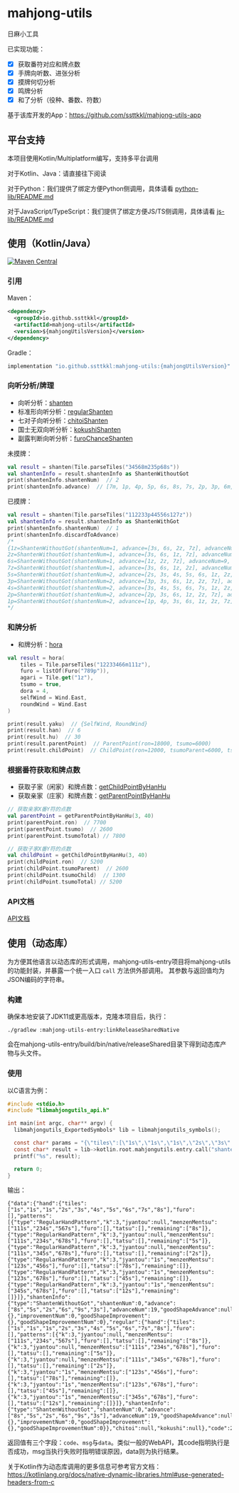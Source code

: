 mahjong-utils
========

日麻小工具

已实现功能：

- [x] 获取番符对应和牌点数
- [x] 手牌向听数、进张分析
- [x] 摸牌何切分析
- [x] 鸣牌分析
- [x] 和了分析（役种、番数、符数）

基于该库开发的App：https://github.com/ssttkkl/mahjong-utils-app

## 平台支持

本项目使用Kotlin/Multiplatform编写，支持多平台调用

对于Kotlin、Java：请直接往下阅读

对于Python：我们提供了绑定方便Python侧调用，具体请看 [python-lib/README.md](python-lib/README.md)

对于JavaScript/TypeScript：我们提供了绑定方便JS/TS侧调用，具体请看 [js-lib/README.md](js-lib/README.md)

## 使用（Kotlin/Java）

[![Maven Central](https://maven-badges.herokuapp.com/maven-central/io.github.ssttkkl/mahjong-utils/badge.svg)](https://maven-badges.herokuapp.com/maven-central/io.github.ssttkkl/mahjong-utils)

### 引用

Maven：

```xml
<dependency>
  <groupId>io.github.ssttkkl</groupId>
  <artifactId>mahjong-utils</artifactId>
  <version>${mahjongUtilsVersion}</version>
</dependency>
```

Gradle：

```groovy
implementation "io.github.ssttkkl:mahjong-utils:{mahjongUtilsVersion}"
```

### 向听分析/牌理

- 向听分析：[shanten](docs/mahjong-utils/mahjongutils.shanten/shanten.md)
- 标准形向听分析：[regularShanten](docs/mahjong-utils/mahjongutils.shanten/regular-shanten.md)
- 七对子向听分析：[chitoiShanten](docs/mahjong-utils/mahjongutils.shanten/chitoi-shanten.md)
- 国士无双向听分析：[kokushiShanten](docs/mahjong-utils/mahjongutils.shanten/kokushi-shanten.md)
- 副露判断向听分析：[furoChanceShanten](docs/mahjong-utils/mahjongutils.shanten/furo-chance-shanten.md)

未摸牌：

```kotlin
val result = shanten(Tile.parseTiles("34568m235p68s"))
val shantenInfo = result.shantenInfo as ShantenWithoutGot
print(shantenInfo.shantenNum)  // 2
print(shantenInfo.advance)  // [7m, 1p, 4p, 5p, 6s, 8s, 7s, 2p, 3p, 6m, 8m, 3m]
```

已摸牌：

```kotlin
val result = shanten(Tile.parseTiles("112233p44556s127z"))
val shantenInfo = result.shantenInfo as ShantenWithGot
print(shantenInfo.shantenNum)  // 1
print(shantenInfo.discardToAdvance)
/*
{1z=ShantenWithoutGot(shantenNum=1, advance=[3s, 6s, 2z, 7z], advanceNum=13, goodShapeAdvance=[2z, 7z], goodShapeAdvanceNum=6), 
2z=ShantenWithoutGot(shantenNum=1, advance=[3s, 6s, 1z, 7z], advanceNum=13, goodShapeAdvance=[1z, 7z], goodShapeAdvanceNum=6), 
6s=ShantenWithoutGot(shantenNum=1, advance=[1z, 2z, 7z], advanceNum=9, goodShapeAdvance=[], goodShapeAdvanceNum=0),
7z=ShantenWithoutGot(shantenNum=1, advance=[3s, 6s, 1z, 2z], advanceNum=13, goodShapeAdvance=[1z, 2z], goodShapeAdvanceNum=6),
5s=ShantenWithoutGot(shantenNum=2, advance=[2s, 3s, 4s, 5s, 6s, 1z, 2z, 7z, 7s], advanceNum=28, goodShapeAdvance=null, goodShapeAdvanceNum=null), 
3p=ShantenWithoutGot(shantenNum=2, advance=[3p, 3s, 6s, 1z, 2z, 7z], advanceNum=18, goodShapeAdvance=null, goodShapeAdvanceNum=null), 
4s=ShantenWithoutGot(shantenNum=2, advance=[3s, 4s, 5s, 6s, 7s, 1z, 2z, 7z], advanceNum=24, goodShapeAdvance=null, goodShapeAdvanceNum=null), 
2p=ShantenWithoutGot(shantenNum=2, advance=[2p, 3s, 6s, 1z, 2z, 7z], advanceNum=18, goodShapeAdvance=null, goodShapeAdvanceNum=null), 
1p=ShantenWithoutGot(shantenNum=2, advance=[1p, 4p, 3s, 6s, 1z, 2z, 7z], advanceNum=22, goodShapeAdvance=null, goodShapeAdvanceNum=null)}
*/
```

### 和牌分析

- 和牌分析：[hora](docs/mahjong-utils/mahjongutils.hora/hora.md)

```kotlin
val result = hora(
    tiles = Tile.parseTiles("12233466m111z"),
    furo = listOf(Furo("789p")),
    agari = Tile.get("1z"),
    tsumo = true,
    dora = 4,
    selfWind = Wind.East,
    roundWind = Wind.East
)

print(result.yaku)  // {SelfWind, RoundWind}
print(result.han)  // 6
print(result.hu)  // 30
print(result.parentPoint)  // ParentPoint(ron=18000, tsumo=6000)
print(result.childPoint)  // ChildPoint(ron=12000, tsumoParent=6000, tsumoChild=3000)
```

### 根据番符获取和牌点数

- 获取子家（闲家）和牌点数：[getChildPointByHanHu](docs/mahjong-utils/mahjongutils.hanhu/get-child-point-by-han-hu.md)
- 获取亲家（庄家）和牌点数：[getParentPointByHanHu](docs/mahjong-utils/mahjongutils.hanhu/get-parent-point-by-han-hu.md)


```kotlin
// 获取亲家X番Y符的点数
val parentPoint = getParentPointByHanHu(3, 40)
print(parentPoint.ron)  // 7700
print(parentPoint.tsumo)  // 2600
print(parentPoint.tsumoTotal) // 7800

// 获取子家X番Y符的点数
val childPoint = getChildPointByHanHu(3, 40)
print(childPoint.ron)  // 5200
print(childPoint.tsumoParent)  // 2600
print(childPoint.tsumoChild)  // 1300
print(childPoint.tsumoTotal) // 5200
```

### API文档

[API文档](docs/index.md)

## 使用（动态库）

为方便其他语言以动态库的形式调用，mahjong-utils-entry项目将mahjong-utils的功能封装，并暴露一个统一入口 `call` 方法供外部调用。
其参数与返回值均为JSON编码的字符串。

### 构建

确保本地安装了JDK11或更高版本，克隆本项目后，执行：

```shell
./gradlew :mahjong-utils-entry:linkReleaseSharedNative
```

会在mahjong-utils-entry/build/bin/native/releaseShared目录下得到动态库产物与头文件。

### 使用

以C语言为例：

```c
#include <stdio.h>
#include "libmahjongutils_api.h"

int main(int argc, char** argv) {
  libmahjongutils_ExportedSymbols* lib = libmahjongutils_symbols();

  const char* params = "{\"tiles\":[\"1s\",\"1s\",\"1s\",\"2s\",\"3s\",\"4s\",\"5s\",\"6s\",\"7s\",\"8s\"]}";
  const char* result = lib->kotlin.root.mahjongutils.entry.call("shanten", params);
  printf("%s", result);

  return 0;
}
```

输出：

```
{"data":{"hand":{"tiles":["1s","1s","1s","2s","3s","4s","5s","6s","7s","8s"],"furo":[],"patterns":[{"type":"RegularHandPattern","k":3,"jyantou":null,"menzenMentsu":["111s","234s","567s"],"furo":[],"tatsu":[],"remaining":["8s"]},{"type":"RegularHandPattern","k":3,"jyantou":null,"menzenMentsu":["111s","234s","678s"],"furo":[],"tatsu":[],"remaining":["5s"]},{"type":"RegularHandPattern","k":3,"jyantou":null,"menzenMentsu":["111s","345s","678s"],"furo":[],"tatsu":[],"remaining":["2s"]},{"type":"RegularHandPattern","k":3,"jyantou":"1s","menzenMentsu":["123s","456s"],"furo":[],"tatsu":["78s"],"remaining":[]},{"type":"RegularHandPattern","k":3,"jyantou":"1s","menzenMentsu":["123s","678s"],"furo":[],"tatsu":["45s"],"remaining":[]},{"type":"RegularHandPattern","k":3,"jyantou":"1s","menzenMentsu":["345s","678s"],"furo":[],"tatsu":["12s"],"remaining":[]}]},"shantenInfo":{"type":"ShantenWithoutGot","shantenNum":0,"advance":["8s","5s","2s","6s","9s","3s"],"advanceNum":19,"goodShapeAdvance":null,"goodShapeAdvanceNum":null,"improvement":{},"improvementNum":0,"goodShapeImprovement":{},"goodShapeImprovementNum":0},"regular":{"hand":{"tiles":["1s","1s","1s","2s","3s","4s","5s","6s","7s","8s"],"furo":[],"patterns":[{"k":3,"jyantou":null,"menzenMentsu":["111s","234s","567s"],"furo":[],"tatsu":[],"remaining":["8s"]},{"k":3,"jyantou":null,"menzenMentsu":["111s","234s","678s"],"furo":[],"tatsu":[],"remaining":["5s"]},{"k":3,"jyantou":null,"menzenMentsu":["111s","345s","678s"],"furo":[],"tatsu":[],"remaining":["2s"]},{"k":3,"jyantou":"1s","menzenMentsu":["123s","456s"],"furo":[],"tatsu":["78s"],"remaining":[]},{"k":3,"jyantou":"1s","menzenMentsu":["123s","678s"],"furo":[],"tatsu":["45s"],"remaining":[]},{"k":3,"jyantou":"1s","menzenMentsu":["345s","678s"],"furo":[],"tatsu":["12s"],"remaining":[]}]},"shantenInfo":{"type":"ShantenWithoutGot","shantenNum":0,"advance":["8s","5s","2s","6s","9s","3s"],"advanceNum":19,"goodShapeAdvance":null,"goodShapeAdvanceNum":null,"improvement":{},"improvementNum":0,"goodShapeImprovement":{},"goodShapeImprovementNum":0}},"chitoi":null,"kokushi":null},"code":200,"msg":""}
```

返回值有三个字段：`code`、`msg`与`data`。类似一般的WebAPI，其code指明执行是否成功，msg当执行失败时指明错误原因，data则为执行结果。

关于Kotlin作为动态库调用的更多信息可参考官方文档： https://kotlinlang.org/docs/native-dynamic-libraries.html#use-generated-headers-from-c

